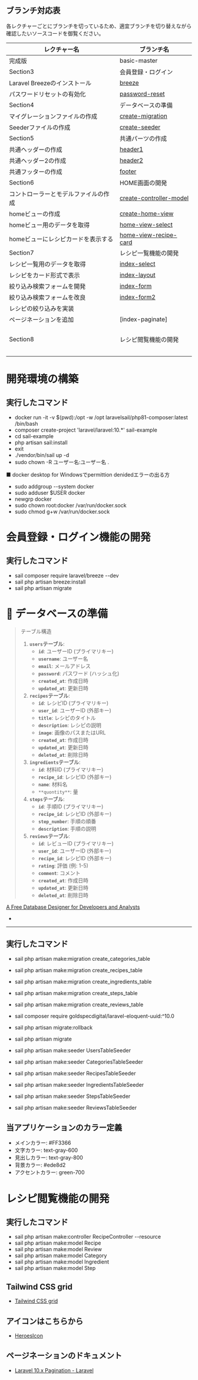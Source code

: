 ## ブランチ対応表
各レクチャーごとにブランチを切っているため、適宜ブランチを切り替えながら確認したいソースコードを御覧ください。

| レクチャー名        |  ブランチ名  |
|--------------|-----------|
| 完成版 | basic-master |
| Section3 | 会員登録・ログイン |
| Laravel Breezeのインストール | [breeze](https://github.com/uchidayuma/udemy-laravel10/tree/breeze) |
| パスワードリセットの有効化 | [password-reset](https://github.com/uchidayuma/udemy-laravel10/tree/password-reset) |
| Section4 | データベースの準備 |
| マイグレーションファイルの作成 | [create-migration](https://github.com/uchidayuma/udemy-laravel10/tree/create-migration)  |
| Seederファイルの作成 | [create-seeder](https://github.com/uchidayuma/udemy-laravel10/tree/create-seeder)  |
| Section5 | 共通パーツの作成 |
| 共通ヘッダーの作成 | [header1](https://github.com/uchidayuma/udemy-laravel10/tree/header1) |
| 共通ヘッダー2の作成 | [header2](https://github.com/uchidayuma/udemy-laravel10/tree/header2) |
| 共通フッターの作成 | [footer](https://github.com/uchidayuma/udemy-laravel10/tree/footer) |
| Section6 | HOME画面の開発 |
| コントローラーとモデルファイルの作成 | [create-controller-model](https://github.com/uchidayuma/udemy-laravel10/tree/create-controller-model) |
| homeビューの作成 | [create-home-view](https://github.com/uchidayuma/udemy-laravel10/tree/create-home-view) |
| homeビュー用のデータを取得 | [home-view-select](https://github.com/uchidayuma/udemy-laravel10/tree/home-view-select) |
| homeビューにレシピカードを表示する | [home-view-recipe-card](https://github.com/uchidayuma/udemy-laravel10/tree/home-view-recipe-card) |
| Section7 | レシピ一覧機能の開発 |
| レシピ一覧用のデータを取得 | [index-select](https://github.com/uchidayuma/udemy-laravel10/tree/index-select) |
| レシピをカード形式で表示 | [index-layout](https://github.com/uchidayuma/udemy-laravel10/tree/index-layout) |
| 絞り込み検索フォームを開発 | [index-form](https://github.com/uchidayuma/udemy-laravel10/tree/index-form) |
| 絞り込み検索フォームを改良 | [index-form2](https://github.com/uchidayuma/udemy-laravel10/tree/index-form2) |
| レシピの絞り込みを実装 |  |
| ページネーションを追加 | [index-paginate] |
|  |  |
|  |  |
|  |  |
|  |  |
| Section8 | レシピ閲覧機能の開発 |
|  |  |
|  |  |
|  |  |
|  |  |
|  |  |


# 開発環境の構築

## 実行したコマンド

- docker run -it -v $(pwd):/opt -w /opt laravelsail/php81-composer:latest /bin/bash
- composer create-project 'laravel/laravel:10.*' sail-example
- cd sail-example
- php artisan sail:install
- exit
- ./vendor/bin/sail up -d
- sudo chown -R ユーザー名:ユーザー名 .

■ docker desktop for Windowsでpermittion denidedエラーの出る方
- sudo addgroup --system docker
- sudo adduser $USER docker
- newgrp docker
- sudo chown root:docker /var/run/docker.sock
- sudo chmod g+w /var/run/docker.sock

# 会員登録・ログイン機能の開発

## 実行したコマンド

- sail composer require laravel/breeze --dev
- sail php artisan breeze:install
- sail php artisan migrate

# 💭 データベースの準備

> テーブル構造
> 
> 1. **`users`テーブル**:
>     - **`id`**: ユーザーID (プライマリキー)
>     - **`username`**: ユーザー名
>     - **`email`**: メールアドレス
>     - **`password`**: パスワード (ハッシュ化)
>     - **`created_at`**: 作成日時
>     - **`updated_at`**: 更新日時
> 2. **`recipes`テーブル**:
>     - **`id`**: レシピID (プライマリキー)
>     - **`user_id`**: ユーザーID (外部キー)
>     - **`title`**: レシピのタイトル
>     - **`description`**: レシピの説明
>     - **`image`**: 画像のパスまたはURL
>     - **`created_at`**: 作成日時
>     - **`updated_at`**: 更新日時
>     - **`deleted_at`**: 削除日時
> 3. **`ingredients`テーブル**:
>     - **`id`**: 材料ID (プライマリキー)
>     - **`recipe_id`**: レシピID (外部キー)
>     - **`name`**: 材料名
>     - `**quontity**`: 量
> 4. **`steps`テーブル**:
>     - **`id`**: 手順ID (プライマリキー)
>     - **`recipe_id`**: レシピID (外部キー)
>     - **`step_number`**: 手順の順番
>     - **`description`**: 手順の説明
> 5. **`reviews`テーブル**:
>     - **`id`**: レビューID (プライマリキー)
>     - **`user_id`**: ユーザーID (外部キー)
>     - **`recipe_id`**: レシピID (外部キー)
>     - **`rating`**: 評価 (例: 1-5)
>     - **`comment`**: コメント
>     - **`created_at`**: 作成日時
>     - **`updated_at`**: 更新日時
>     - **`deleted_at`**: 削除日時

[A Free Database Designer for Developers and Analysts](https://dbdiagram.io/d/CookpadLaravel10-6517b108ffbf5169f0c5f3c0)

- 

---

## 実行したコマンド

- sail php artisan make:migration create_categories_table
- sail php artisan make:migration create_recipes_table
- sail php artisan make:migration create_ingredients_table
- sail php artisan make:migration create_steps_table
- sail php artisan make:migration create_reviews_table

- sail composer require goldspecdigital/laravel-eloquent-uuid:^10.0

- sail php artisan migrate:rollback
- sail php artisan migrate

- sail php artisan make:seeder UsersTableSeeder
- sail php artisan make:seeder CategoriesTableSeeder
- sail php artisan make:seeder RecipesTableSeeder
- sail php artisan make:seeder IngredientsTableSeeder
- sail php artisan make:seeder StepsTableSeeder
- sail php artisan make:seeder ReviewsTableSeeder

## 当アプリケーションのカラー定義
- メインカラー: #FF3366
- 文字カラー: text-gray-600
- 見出しカラー: text-gray-800
- 背景カラー: #ede8d2
- アクセントカラー: green-700

# レシピ閲覧機能の開発

## 実行したコマンド
- sail php artisan make:controller RecipeController --resource
- sail php artisan make:model Recipe
- sail php artisan make:model Review
- sail php artisan make:model Category
- sail php artisan make:model Ingredient
- sail php artisan make:model Step

## Tailwind CSS grid
- [Tailwind CSS grid](https://tailwindcss.com/docs/grid-template-columns)

## アイコンはこちらから
- [HeroesIcon](https://heroicons.com/)

## ページネーションのドキュメント
- [Laravel 10.x Pagination - Laravel](https://readouble.com/laravel/10.x/ja/pagination.html)